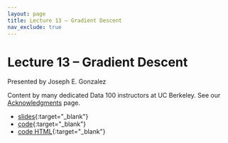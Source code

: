 ```yaml
---
layout: page
title: Lecture 13 – Gradient Descent
nav_exclude: true
---
```


# Lecture 13 – Gradient Descent

Presented by Joseph E. Gonzalez 

Content by many dedicated Data 100 instructors at UC Berkeley. See our [Acknowledgments](../../acks) page.

- [slides](https://docs.google.com/presentation/d/1jVIGCjZHij_lmkXZder0eNLjiMyrtiz4GBXr24K0vgU/edit?usp=sharing){:target="_blank"}
- [code](https://data100.datahub.berkeley.edu/hub/user-redirect/git-pull?repo=https%3A%2F%2Fgithub.com%2FDS-100%2Ffa24-student&urlpath=tree%2Ffa24-student%2Flecture%2Flec13%2Flec13.ipynb&branch=main){:target="_blank"}
- [code HTML](../../resources/assets/lectures/lec13/lec13.html){:target="_blank"}
<!-- - [recording](https://youtu.be/c-djOLylZPo){:target="_blank"} -->
